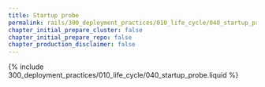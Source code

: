 ```yaml
---
title: Startup probe
permalink: rails/300_deployment_practices/010_life_cycle/040_startup_probe.html
chapter_initial_prepare_cluster: false
chapter_initial_prepare_repo: false
chapter_production_disclaimer: false
---
```


{% include 300_deployment_practices/010_life_cycle/040_startup_probe.liquid %}
